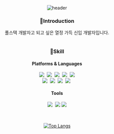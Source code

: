 <div align=center>

![header](https://capsule-render.vercel.app/api?type=waving&color=c8a4ef&height=300&section=header&text=Hello%20I'm%20JiYun&fontSize=80&fontColor=ffffff)
  
### 🙌Introduction
풀스택 개발자고 되고 싶은 열정 가득 신입 개발자입니다.
<br/>
<br/>
  
### 💪Skill
  
#### Platforms & Languages

<img src="https://img.shields.io/badge/HTML5-E34F26?style=flat-square&logo=HTML5&logoColor=white"/>&nbsp;
<img src="https://img.shields.io/badge/CSS3-1572B6?style=flat-square&logo=CSS&logoColor=white"/>&nbsp;
<img src="https://img.shields.io/badge/JavaScript-F7DF1E?style=flat-square&logo=JavaScript&logoColor=black"/>&nbsp;
<img src="https://img.shields.io/badge/jQuery-0769AD?style=flat-square&logo=jQuery&logoColor=white"/>&nbsp;
<img src="https://img.shields.io/badge/Bootstrap-7952B3?style=flat-square&logo=Bootstrap&logoColor=white"/><br/>
<img src="https://img.shields.io/badge/Java-007396?style=flat-square&logo=Java&logoColor=white"/>&nbsp;
<img src="https://img.shields.io/badge/Servelets&Jsp-007396?style=flat-square&logo=Java&logoColor=white"/>&nbsp;
<img src="https://img.shields.io/badge/Spring Boot-6DB33F?style=flat-square&logo=Spring Boot&logoColor=white"/>&nbsp;
<img src="https://img.shields.io/badge/MySQL-4479A1?style=flat-square&logo=MySQL&logoColor=white"/>&nbsp;
<br/>
#### Tools
<img src="https://img.shields.io/badge/Visual Studio-5C2D91?style=flat-square&logo=Visual Studio&logoColor=white"/>&nbsp;
<img src="https://img.shields.io/badge/Atom-66595C?style=flat-square&logo=Atom&logoColor=white"/>
<img src="https://img.shields.io/badge/Eclipse IDE-2C2255?style=flat-square&logo=Eclipse IDE&logoColor=white"/>
<br/>
<br/>
<br/>
  
[![Top Langs](https://github-readme-stats.vercel.app/api/top-langs/?username=YangJi-Yun&layout=compact)](https://github.com/YangJi-Yun/github-readme-stats)
  
</div>
